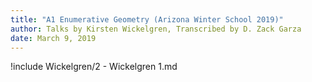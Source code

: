 ```yaml
---
title: "A1 Enumerative Geometry (Arizona Winter School 2019)"
author: Talks by Kirsten Wickelgren, Transcribed by D. Zack Garza
date: March 9, 2019
---
```


!include Wickelgren/2 - Wickelgren 1.md

<!--!include Wickelgren/2 - Wickelgren 2.md-->

<!--!include Wickelgren/5 - Wickelgren 3.md-->

<!--!include Wickelgren/2 - Wickelgren 4.md-->
